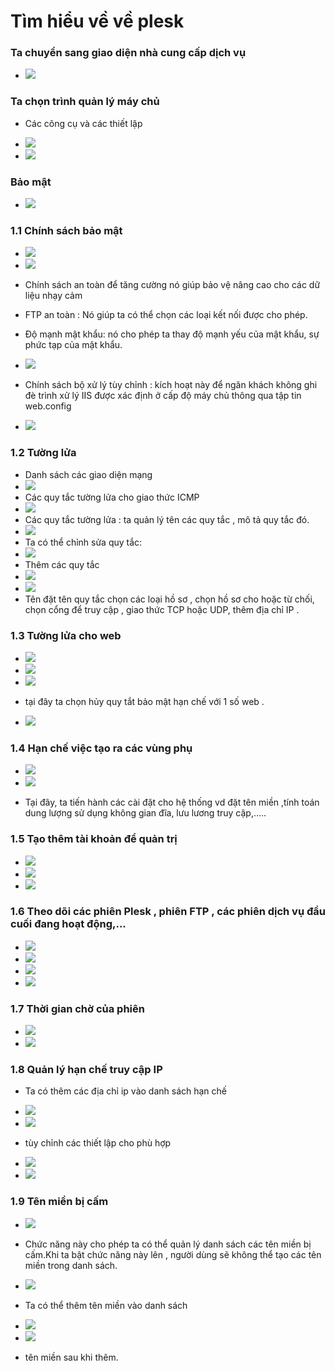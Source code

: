 # Tìm hiểu về về plesk 
### Ta chuyển sang giao diện nhà cung cấp dịch vụ
- <img src="img/1.PNG">

### Ta chọn trình quản lý máy chủ
- Các công cụ và các thiết lập
- <img src="img/2.PNG">

- <img src="img/3.PNG">

### Bảo mật

- <img src="img/5.PNG">

### 1.1 Chính sách bảo mật

- <img src="img/4.PNG">

- <img src="img/6.PNG">

- Chính sách an toàn để tăng cường nó giúp bảo vệ nâng cao cho các dữ liệu nhạy cảm 

- FTP an toàn : Nó giúp ta có thể chọn các loại kết nối được cho phép.

- Độ mạnh mật khẩu: nó cho phép ta thay độ mạnh yếu của mật khẩu, sự phức tạp của mật khẩu.
- <img src="img/7.PNG">

- Chính sách bộ xử lý tùy chỉnh : kích hoạt này để ngăn khách không ghi đè trình xử lý IIS được xác định ở cấp độ máy chủ thông qua tập tin web.config

- <img src="img/8.PNG">

### 1.2 Tường lửa 
- Danh sách các giao diện mạng
- <img src="img/9.PNG">
- Các quy tắc tường lửa cho giao thức ICMP
- <img src="img/10.PNG">
- Các quy tắc tường lửa : ta quản lý tên các quy tắc , mô tả quy tắc đó.
- <img src="img/11.PNG">
- Ta có thể chỉnh sửa quy tắc: 
- <img src="img/13.PNG">
- Thêm các quy tắc
- <img src="img/12.PNG">
- <img src="img/16.PNG">
- Tên đặt tên quy tắc chọn các loại hồ sơ , chọn hồ sơ cho hoặc từ chối, chọn cổng để truy cập , giao thức TCP hoặc UDP, thêm địa chỉ IP .
### 1.3 Tường lửa cho web 

- <img src="img/17.PNG">

- <img src="img/18.PNG">

- <img src="img/19.PNG">

- tại đây ta chọn hủy quy tắt bảo mật hạn chế với 1 số web .
- <img src="img/20.PNG">
### 1.4 Hạn chế việc tạo ra các vùng phụ
- <img src="img/23.PNG">

- <img src="img/21.PNG">

- Tại đây, ta tiến hành các cài đặt cho hệ thống vd đặt tên miền ,tính toán dung lượng sử dụng không gian đĩa, lưu lương truy cập,.....
### 1.5 Tạo thêm tài khoản để quản trị
- <img src="img/24.PNG">

- <img src="img/25.PNG">

- <img src="img/26.PNG">

### 1.6 Theo dõi các phiên Plesk , phiên FTP , các phiên dịch vụ đầu cuối đang hoạt động,...

- <img src="img/27.PNG">
- <img src="img/28.PNG">
- <img src="img/29.PNG">
- <img src="img/30.PNG">

### 1.7 Thời gian chờ của phiên

- <img src="img/31.PNG">
- <img src="img/32.PNG">

### 1.8 Quản lý hạn chế truy cập IP
- Ta có thêm các địa chỉ ip vào danh sách hạn chế

- <img src="img/34.PNG">
- <img src="img/35.PNG">

- tùy chỉnh các thiết lập cho phù hợp

- <img src="img/37.PNG">
- <img src="img/36.PNG">

### 1.9 Tên miền bị cấm

- <img src="img/38.PNG">

- Chức năng này cho phép ta có thể quản lý danh sách các tên miền bị cấm.Khi ta bật chức năng này lên , người dùng sẽ không thể tạo các tên miền trong danh sách.
- <img src="img/39.PNG">
- Ta có thể thêm tên miền vào danh sách

- <img src="img/40.PNG">
- <img src="img/41.PNG">
- tên miền sau khi thêm.


























